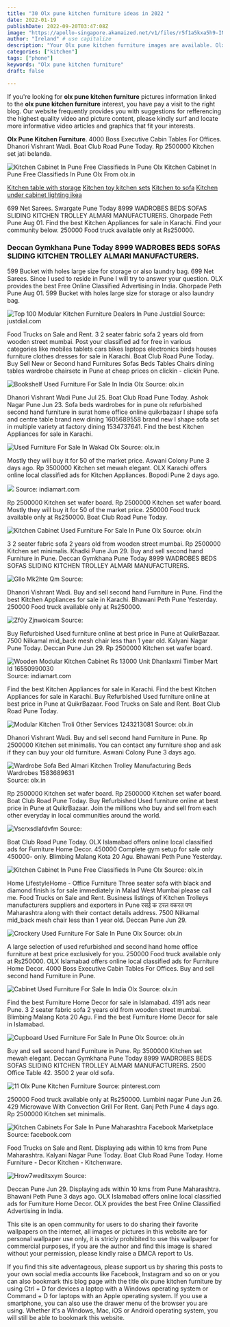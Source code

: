 ```yaml
---
title: "30 Olx pune kitchen furniture ideas in 2022 "
date: 2022-01-19
publishDate: 2022-09-20T03:47:08Z
image: "https://apollo-singapore.akamaized.net/v1/files/r5f1a5kxa5h9-IN/image;s=272x0"
author: "Ireland" # use capitalize
description: "Your Olx pune kitchen furniture images are available. Olx pune kitchen furniture are a topic that is being searched for and liked by netizens today. You can Get the Olx pune kitchen furniture files here. Download all free photos and vectors."
categories: ["kitchen"]
tags: ["phone"]
keywords: "Olx pune kitchen furniture"
draft: false

---
```


If you're looking for **olx pune kitchen furniture** pictures information linked to the **olx pune kitchen furniture** interest, you have pay a visit to the right  blog.  Our website frequently  provides you with  suggestions  for refferencing  the highest  quality video and picture  content, please kindly surf and locate more informative video articles and graphics  that fit your interests.

**Olx Pune Kitchen Furniture**. 4000 Boss Executive Cabin Tables For Offices. Dhanori Vishrant Wadi. Boat Club Road Pune Today. Rp 2500000 Kitchen set jati belanda.

![Kitchen Cabinet In Pune Free Classifieds In Pune Olx](https://apollo-singapore.akamaized.net/v1/files/g4qf57f00d873-IN/image;s=272x0 "Kitchen Cabinet In Pune Free Classifieds In Pune Olx")
Kitchen Cabinet In Pune Free Classifieds In Pune Olx From olx.in

[Kitchen table with storage](/kitchen-table-with-storage/)
[Kitchen toy kitchen sets](/kitchen-toy-kitchen-sets/)
[Kitchen to sofa](/kitchen-to-sofa/)
[Kitchen under cabinet lighting ikea](/kitchen-under-cabinet-lighting-ikea/)

699 Net Sarees. Swargate Pune Today 8999 WADROBES BEDS SOFAS SLIDING KITCHEN TROLLEY ALMARI MANUFACTURERS. Ghorpade Peth Pune Aug 01. Find the best Kitchen Appliances for sale in Karachi. Find your community below. 250000 Food truck available only at Rs250000.

### Deccan Gymkhana Pune Today 8999 WADROBES BEDS SOFAS SLIDING KITCHEN TROLLEY ALMARI MANUFACTURERS.

599 Bucket with holes large size for storage or also laundry bag. 699 Net Sarees. Since I used to reside in Pune I will try to answer your question. OLX provides the best Free Online Classified Advertising in India. Ghorpade Peth Pune Aug 01. 599 Bucket with holes large size for storage or also laundry bag.


![Top 100 Modular Kitchen Furniture Dealers In Pune Justdial](https://content.jdmagicbox.com/comp/pune/l3/020pxx20.xx20.191122191649.p6l3/catalogue/ganraj-kitchen-trolley-and-furniture-pune-11pinnsdpo.jpg?clr= "Top 100 Modular Kitchen Furniture Dealers In Pune Justdial")
Source: justdial.com

Food Trucks on Sale and Rent. 3 2 seater fabric sofa 2 years old from wooden street mumbai. Post your classified ad for free in various categories like mobiles tablets cars bikes laptops electronics birds houses furniture clothes dresses for sale in Karachi. Boat Club Road Pune Today. Buy Sell New or Second hand Furnitures Sofas Beds Tables Chairs dining tables wardrobe chairsetc in Pune at cheap prices on clickin - clickin Pune.

![Bookshelf Used Furniture For Sale In India Olx](https://apollo-singapore.akamaized.net/v1/files/6ddv95o3bk2q-IN/image;s=272x0 "Bookshelf Used Furniture For Sale In India Olx")
Source: olx.in

Dhanori Vishrant Wadi Pune Jul 25. Boat Club Road Pune Today. Ashok Nagar Pune Jun 23. Sofa beds wardrobes for in pune olx refurbished second hand furniture in surat home office online quikrbazaar l shape sofa and centre table brand new dining 1605689558 brand new l shape sofa set in multiple variety at factory dining 1534737641. Find the best Kitchen Appliances for sale in Karachi.

![Used Furniture For Sale In Wakad Olx](https://apollo-singapore.akamaized.net/v1/files/7re1w3xbjx9b2-IN/image;s=272x0 "Used Furniture For Sale In Wakad Olx")
Source: olx.in

Mostly they will buy it for 50 of the market price. Aswani Colony Pune 3 days ago. Rp 3500000 Kitchen set mewah elegant. OLX Karachi offers online local classified ads for Kitchen Appliances. Bopodi Pune 2 days ago.

![](https://5.imimg.com/data5/VI/DH/MY-14621395/kitchen-trolly-asf9869325560-500x500.jpg "")
Source: indiamart.com

Rp 2500000 Kitchen set wafer board. Rp 2500000 Kitchen set wafer board. Mostly they will buy it for 50 of the market price. 250000 Food truck available only at Rs250000. Boat Club Road Pune Today.

![Kitchen Cabinet Used Furniture For Sale In Pune Olx](https://apollo-singapore.akamaized.net/v1/files/gytamcaprpbm1-IN/image;s=272x0 "Kitchen Cabinet Used Furniture For Sale In Pune Olx")
Source: olx.in

3 2 seater fabric sofa 2 years old from wooden street mumbai. Rp 2500000 Kitchen set minimalis. Khadki Pune Jun 29. Buy and sell second hand Furniture in Pune. Deccan Gymkhana Pune Today 8999 WADROBES BEDS SOFAS SLIDING KITCHEN TROLLEY ALMARI MANUFACTURERS.

![Gllo Mk2hte Qm](https://apollo-singapore.akamaized.net/v1/files/okzidgdznmyb3-IN/image;s=272x0 "Gllo Mk2hte Qm")
Source: 

Dhanori Vishrant Wadi. Buy and sell second hand Furniture in Pune. Find the best Kitchen Appliances for sale in Karachi. Bhawani Peth Pune Yesterday. 250000 Food truck available only at Rs250000.

![Zf0y Zjnwoicam](https://apollo-singapore.akamaized.net/v1/files/0mpoqlw0n44o3-IN/image;s=272x0 "Zf0y Zjnwoicam")
Source: 

Buy Refurbished Used furniture online at best price in Pune at QuikrBazaar. 7500 Nilkamal mid_back mesh chair less than 1 year old. Kalyani Nagar Pune Today. Deccan Pune Jun 29. Rp 2500000 Kitchen set wafer board.

![Wooden Modular Kitchen Cabinet Rs 13000 Unit Dhanlaxmi Timber Mart Id 16550990030](https://5.imimg.com/data5/JV/PS/MY-12592695/modular-kitchen-cabinet-500x500.jpg "Wooden Modular Kitchen Cabinet Rs 13000 Unit Dhanlaxmi Timber Mart Id 16550990030")
Source: indiamart.com

Find the best Kitchen Appliances for sale in Karachi. Find the best Kitchen Appliances for sale in Karachi. Buy Refurbished Used furniture online at best price in Pune at QuikrBazaar. Food Trucks on Sale and Rent. Boat Club Road Pune Today.

![Modular Kitchen Troli Other Services 1243213081](https://apollo-singapore.akamaized.net/v1/files/95sm7iju73kd3-IN/image "Modular Kitchen Troli Other Services 1243213081")
Source: olx.in

Dhanori Vishrant Wadi. Buy and sell second hand Furniture in Pune. Rp 2500000 Kitchen set minimalis. You can contact any furniture shop and ask if they can buy your old furniture. Aswani Colony Pune 3 days ago.

![Wardrobe Sofa Bed Almari Kitchen Trolley Manufacturing Beds Wardrobes 1583689631](https://apollo-singapore.akamaized.net/v1/files/k1w7rq3vkgog-IN/image;s=850x0 "Wardrobe Sofa Bed Almari Kitchen Trolley Manufacturing Beds Wardrobes 1583689631")
Source: olx.in

Rp 2500000 Kitchen set wafer board. Rp 2500000 Kitchen set wafer board. Boat Club Road Pune Today. Buy Refurbished Used furniture online at best price in Pune at QuikrBazaar. Join the millions who buy and sell from each other everyday in local communities around the world.

![Vscrxsdlafdvfm](https://apollo-singapore.akamaized.net/v1/files/7wuslqx3yfaf-IN/image;s=272x0 "Vscrxsdlafdvfm")
Source: 

Boat Club Road Pune Today. OLX Islamabad offers online local classified ads for Furniture Home Decor. 450000 Complete gym setup for sale only 450000- only. Blimbing Malang Kota 20 Agu. Bhawani Peth Pune Yesterday.

![Kitchen Cabinet In Pune Free Classifieds In Pune Olx](https://apollo-singapore.akamaized.net/v1/files/g4qf57f00d873-IN/image;s=272x0 "Kitchen Cabinet In Pune Free Classifieds In Pune Olx")
Source: olx.in

Home LifestyleHome - Office Furniture Three seater sofa with black and diamond finish is for sale immediately in Malad West Mumbai please call me. Food Trucks on Sale and Rent. Business listings of Kitchen Trolleys manufacturers suppliers and exporters in Pune रसई क टरल वकरत पण Maharashtra along with their contact details address. 7500 Nilkamal mid_back mesh chair less than 1 year old. Deccan Pune Jun 29.

![Crockery Used Furniture For Sale In Pune Olx](https://apollo-singapore.akamaized.net/v1/files/ypqrrkwntkre3-IN/image;s=272x0 "Crockery Used Furniture For Sale In Pune Olx")
Source: olx.in

A large selection of used refurbished and second hand home office furniture at best price exclusively for you. 250000 Food truck available only at Rs250000. OLX Islamabad offers online local classified ads for Furniture Home Decor. 4000 Boss Executive Cabin Tables For Offices. Buy and sell second hand Furniture in Pune.

![Cabinet Used Furniture For Sale In India Olx](https://apollo-singapore.akamaized.net/v1/files/bcy69ytlxg153-IN/image;s=272x0 "Cabinet Used Furniture For Sale In India Olx")
Source: olx.in

Find the best Furniture Home Decor for sale in Islamabad. 4191 ads near Pune. 3 2 seater fabric sofa 2 years old from wooden street mumbai. Blimbing Malang Kota 20 Agu. Find the best Furniture Home Decor for sale in Islamabad.

![Cupboard Used Furniture For Sale In Pune Olx](https://apollo-singapore.akamaized.net/v1/files/p4kks4zgbokd2-IN/image;s=272x0 "Cupboard Used Furniture For Sale In Pune Olx")
Source: olx.in

Buy and sell second hand Furniture in Pune. Rp 3500000 Kitchen set mewah elegant. Deccan Gymkhana Pune Today 8999 WADROBES BEDS SOFAS SLIDING KITCHEN TROLLEY ALMARI MANUFACTURERS. 2500 Office Table 42. 3500 2 year old sofa.

![11 Olx Pune Kitchen Furniture](https://i.pinimg.com/originals/0c/b2/65/0cb26568a0b62964c96a580b447813f9.jpg "11 Olx Pune Kitchen Furniture")
Source: pinterest.com

250000 Food truck available only at Rs250000. Lumbini nagar Pune Jun 26. 429 Microwave With Convection Grill For Rent. Ganj Peth Pune 4 days ago. Rp 2500000 Kitchen set minimalis.

![Kitchen Cabinets For Sale In Pune Maharashtra Facebook Marketplace](https://lookaside.fbsbx.com/lookaside/crawler/media/?media_id=1393419797707585 "Kitchen Cabinets For Sale In Pune Maharashtra Facebook Marketplace")
Source: facebook.com

Food Trucks on Sale and Rent. Displaying ads within 10 kms from Pune Maharashtra. Kalyani Nagar Pune Today. Boat Club Road Pune Today. Home Furniture - Decor Kitchen - Kitchenware.

![Hrow7weditsxym](https://apollo-singapore.akamaized.net/v1/files/r5f1a5kxa5h9-IN/image;s=272x0 "Hrow7weditsxym")
Source: 

Deccan Pune Jun 29. Displaying ads within 10 kms from Pune Maharashtra. Bhawani Peth Pune 3 days ago. OLX Islamabad offers online local classified ads for Furniture Home Decor. OLX provides the best Free Online Classified Advertising in India.

This site is an open community for users to do sharing their favorite wallpapers on the internet, all images or pictures in this website are for personal wallpaper use only, it is stricly prohibited to use this wallpaper for commercial purposes, if you are the author and find this image is shared without your permission, please kindly raise a DMCA report to Us.

If you find this site adventageous, please support us by sharing this posts to your own social media accounts like Facebook, Instagram and so on or you can also bookmark this blog page with the title olx pune kitchen furniture by using Ctrl + D for devices a laptop with a Windows operating system or Command + D for laptops with an Apple operating system. If you use a smartphone, you can also use the drawer menu of the browser you are using. Whether it's a Windows, Mac, iOS or Android operating system, you will still be able to bookmark this website.
